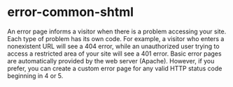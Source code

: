 # error-common-shtml
An error page informs a visitor when there is a problem accessing your site. Each type of problem has its own code. For example, a visitor who enters a nonexistent URL will see a 404 error, while an unauthorized user trying to access a restricted area of your site will see a 401 error.  Basic error pages are automatically provided by the web server (Apache). However, if you prefer, you can create a custom error page for any valid HTTP status code beginning in 4 or 5.
